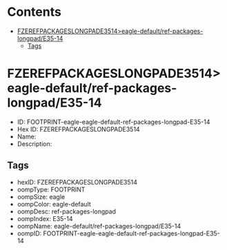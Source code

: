 



Contents
========

* [FZEREFPACKAGESLONGPADE3514>eagle-default/ref-packages-longpad/E35-14](#fzerefpackageslongpade3514eagle-defaultref-packages-longpade35-14)
	* [Tags](#tags)

# FZEREFPACKAGESLONGPADE3514>eagle-default/ref-packages-longpad/E35-14

- ID: FOOTPRINT-eagle-eagle-default-ref-packages-longpad-E35-14
- Hex ID: FZEREFPACKAGESLONGPADE3514
- Name: 
- Description: 

## Tags

- hexID: FZEREFPACKAGESLONGPADE3514
- oompType: FOOTPRINT
- oompSize: eagle
- oompColor: eagle-default
- oompDesc: ref-packages-longpad
- oompIndex: E35-14
- oompName: eagle-default/ref-packages-longpad/E35-14
- oompID: FOOTPRINT-eagle-eagle-default-ref-packages-longpad-E35-14
